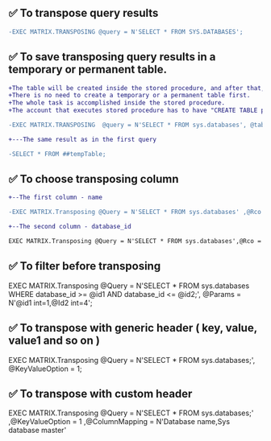 ## :white_check_mark: To transpose query results 

```diff
-EXEC MATRIX.TRANSPOSING @query = N'SELECT * FROM SYS.DATABASES';
```

## :white_check_mark: To save transposing query results in a temporary or permanent table.
```diff
+The table will be created inside the stored procedure, and after that, you have to drop the table manually. 
+There is no need to create a temporary or a permanent table first. 
+The whole task is accomplished inside the stored procedure. 
+The account that executes stored procedure has to have "CREATE TABLE permission."
```
```diff
-EXEC MATRIX.TRANSPOSING  @query = N'SELECT * FROM sys.databases', @tableName = N'##tempTable';
```
     
```diff
+---The same result as in the first query
```
    

```diff
-SELECT * FROM ##tempTable;
```

## :white_check_mark: To choose transposing column

```diff
+--The first column - name
```
```diff
-EXEC MATRIX.Transposing @Query = N'SELECT * FROM sys.databases' ,@Rco = 0;
```
```diff				   
+--The second column - database_id
```
```diff
EXEC MATRIX.Transposing @Query = N'SELECT * FROM sys.databases',@Rco = 1;
```

## :white_check_mark: To filter before transposing

EXEC MATRIX.Transposing
     @Query = N'SELECT * FROM sys.databases WHERE database_id >= @id1 AND database_id <= @id2;',
     @Params = N'@id1 int=1,@Id2 int=4';

## :white_check_mark: To transpose with generic header ( key, value, value1 and so on )

EXEC MATRIX.Transposing
     @Query = N'SELECT * FROM sys.databases;',
     @KeyValueOption = 1;


## :white_check_mark: To transpose with custom header

EXEC MATRIX.Transposing @Query = N'SELECT * FROM sys.databases;'
					  ,@KeyValueOption = 1
					  ,@ColumnMapping = N'Database name,Sys database master'


